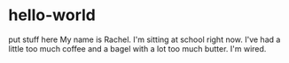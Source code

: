 # hello-world
put stuff here 
My name is Rachel. 
I'm sitting at school right now.
I've had a little too much coffee and a bagel with a lot too much butter.
I'm wired.
